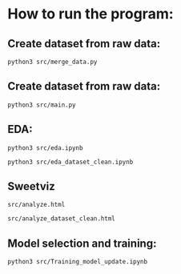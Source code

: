 # How to run the program:
## Create dataset from raw data:
```console
python3 src/merge_data.py
```
## Create dataset from raw data:
```console
python3 src/main.py
```
## EDA:
```console
python3 src/eda.ipynb
```
```console
python3 src/eda_dataset_clean.ipynb
```
## Sweetviz
```console 
src/analyze.html
```
```console 
src/analyze_dataset_clean.html
```
## Model selection and training:
```console
python3 src/Training_model_update.ipynb
```